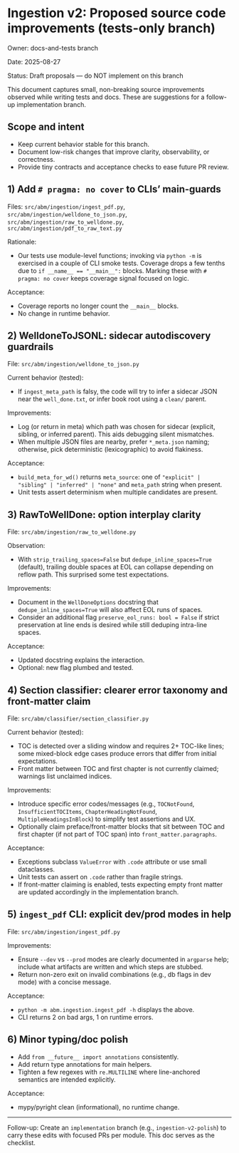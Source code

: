 # Ingestion v2: Proposed source code improvements (tests-only branch)

Owner: docs-and-tests branch

Date: 2025-08-27

Status: Draft proposals — do NOT implement on this branch

This document captures small, non-breaking source improvements observed while writing tests and docs. These are suggestions for a follow-up implementation branch.

## Scope and intent

- Keep current behavior stable for this branch.
- Document low-risk changes that improve clarity, observability, or correctness.
- Provide tiny contracts and acceptance checks to ease future PR review.

## 1) Add `# pragma: no cover` to CLIs’ main-guards

Files: `src/abm/ingestion/ingest_pdf.py`, `src/abm/ingestion/welldone_to_json.py`, `src/abm/ingestion/raw_to_welldone.py`, `src/abm/ingestion/pdf_to_raw_text.py`

Rationale:

- Our tests use module-level functions; invoking via `python -m` is exercised in a couple of CLI smoke tests. Coverage drops a few tenths due to `if __name__ == "__main__":` blocks. Marking these with `# pragma: no cover` keeps coverage signal focused on logic.

Acceptance:

- Coverage reports no longer count the `__main__` blocks.
- No change in runtime behavior.

## 2) WelldoneToJSONL: sidecar autodiscovery guardrails

File: `src/abm/ingestion/welldone_to_json.py`

Current behavior (tested):

- If `ingest_meta_path` is falsy, the code will try to infer a sidecar JSON near the `well_done.txt`, or infer book root using a `clean/` parent.

Improvements:

- Log (or return in meta) which path was chosen for sidecar (explicit, sibling, or inferred parent). This aids debugging silent mismatches.
- When multiple JSON files are nearby, prefer `*_meta.json` naming; otherwise, pick deterministic (lexicographic) to avoid flakiness.

Acceptance:

- `build_meta_for_wd()` returns `meta_source`: one of `"explicit" | "sibling" | "inferred" | "none"` and `meta_path` string when present.
- Unit tests assert determinism when multiple candidates are present.

## 3) RawToWellDone: option interplay clarity

File: `src/abm/ingestion/raw_to_welldone.py`

Observation:

- With `strip_trailing_spaces=False` but `dedupe_inline_spaces=True` (default), trailing double spaces at EOL can collapse depending on reflow path. This surprised some test expectations.

Improvements:

- Document in the `WellDoneOptions` docstring that `dedupe_inline_spaces=True` will also affect EOL runs of spaces.
- Consider an additional flag `preserve_eol_runs: bool = False` if strict preservation at line ends is desired while still deduping intra-line spaces.

Acceptance:

- Updated docstring explains the interaction.
- Optional: new flag plumbed and tested.

## 4) Section classifier: clearer error taxonomy and front-matter claim

File: `src/abm/classifier/section_classifier.py`

Current behavior (tested):

- TOC is detected over a sliding window and requires 2+ TOC-like lines; some mixed-block edge cases produce errors that differ from initial expectations.
- Front matter between TOC and first chapter is not currently claimed; warnings list unclaimed indices.

Improvements:

- Introduce specific error codes/messages (e.g., `TOCNotFound`, `InsufficientTOCItems`, `ChapterHeadingNotFound`, `MultipleHeadingsInBlock`) to simplify test assertions and UX.
- Optionally claim preface/front-matter blocks that sit between TOC and first chapter (if not part of TOC span) into `front_matter.paragraphs`.

Acceptance:

- Exceptions subclass `ValueError` with `.code` attribute or use small dataclasses.
- Unit tests can assert on `.code` rather than fragile strings.
- If front-matter claiming is enabled, tests expecting empty front matter are updated accordingly in the implementation branch.

## 5) `ingest_pdf` CLI: explicit dev/prod modes in help

File: `src/abm/ingestion/ingest_pdf.py`

Improvements:

- Ensure `--dev` vs `--prod` modes are clearly documented in `argparse` help; include what artifacts are written and which steps are stubbed.
- Return non-zero exit on invalid combinations (e.g., db flags in dev mode) with a concise message.

Acceptance:

- `python -m abm.ingestion.ingest_pdf -h` displays the above.
- CLI returns 2 on bad args, 1 on runtime errors.

## 6) Minor typing/doc polish

- Add `from __future__ import annotations` consistently.
- Add return type annotations for main helpers.
- Tighten a few regexes with `re.MULTILINE` where line-anchored semantics are intended explicitly.

Acceptance:

- mypy/pyright clean (informational), no runtime change.

______________________________________________________________________

Follow-up: Create an `implementation` branch (e.g., `ingestion-v2-polish`) to carry these edits with focused PRs per module. This doc serves as the checklist.
